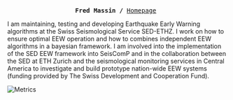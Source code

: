 <p><pre align="center">
<strong>Fred Massin /</strong> <a href="https://n.ethz.ch/~fmassin">Homepage</a> </pre></p>

I am maintaining, testing and developing Earthquake Early Warning algorithms at the Swiss Seismological Service SED-ETHZ. I work on how to ensure optimal EEW operation and how to combines independent EEW algorithms in a bayesian framework. I am involved into the implementation of the SED EEW framework into SeisComP and in the collaboration between the SED at ETH Zurich and the seismological monitoring services in Central America to investigate and build  prototype nation-wide EEW systems (funding provided by The Swiss Development and Cooperation Fund).

![Metrics](https://metrics.lecoq.io/fmassin)

<!--
**FMassin/FMassin** is a ✨ _special_ ✨ repository because its `README.md` (this file) appears on your GitHub profile.

Here are some ideas to get you started:

- 🔭 I’m currently working on ...
- 🌱 I’m currently learning ...
- 👯 I’m looking to collaborate on ...
- 🤔 I’m looking for help with ...
- 💬 Ask me about ...
- 📫 How to reach me: ...
- 😄 Pronouns: ...
- ⚡ Fun fact: ...
-->
